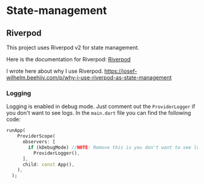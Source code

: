 # State-management


## Riverpod

This project uses Riverpod v2 for state management.

Here is the documentation for Riverpod: [Riverpod](https://riverpod.dev/)

I wrote here about why I use Riverpod. 
https://josef-wilhelm.beehiiv.com/p/why-i-use-riverpod-as-state-management

### Logging

Logging is enabled in debug mode.
Just comment out the `ProviderLogger` if you don't want to see logs.
In the `main.dart` file you can find the following code:

```dart
runApp(
    ProviderScope(
      observers: [
        if (kDebugMode) //NOTE: Remove this is you don't want to see logs
          ProviderLogger(),
      ],
      child: const App(),
    ),
  );
```